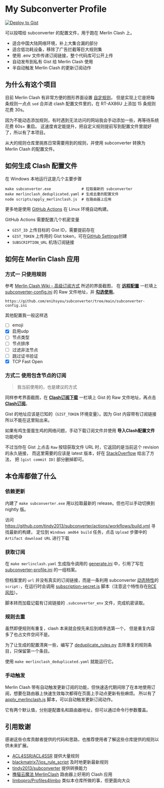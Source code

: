 # My Subconverter Profile

[![Deploy to Gist](https://github.com/enihsyou/subconverter/actions/workflows/deploy-gist.yml/badge.svg)](https://github.com/enihsyou/subconverter/actions/workflows/deploy-gist.yml)

可以投喂给 subconverter 的配置文件，用于跑在 Merlin Clash 上。

- 适合中国大陆网络环境，补上大集合漏的部分
- 适合低功耗设备，移除了广告拦截等巨大规则集
- 使用 .env 文件传递订阅链接，整个代码库可公开上传
- 自动发布到私有 Gist 给 Merlin Clash 使用
- 半自动触发 Merlin Clash 的更新订阅动作

## 为什么有这个项目

目前 Merlin Clash 有非常方便的图形界面设置 [自定规则](https://mcreadme.gitbook.io/mc/advanced/custom)，
但是实现上它是把每条规则一点点 `sed` 合并进 clash 配置文件里的，在 RT-AX86U 上添加 15 条规则花费 30s。

因为不能动态添加规则，有时遇到无法访问的网站我会手动添加一些，再等待系统花费 60s+ 重启。
这速度肯定能提升，把自定义规则提前写到配置文件里就好了，所以有了本项目。

从大的规则仓库里挑拣日常需要用到的规则，并使用 subconverter 转换为 Merlin Clash 的配置文件。

## 如何生成 Clash 配置文件

在 Windows 本地运行这是几个主要步骤

```shell-session
make subconverter.exe              # 拉取最新的 subconverter
make merlinclash_deduplicated.yaml # 生成去重的配置文件
node scripts/apply_merlinclash.js  # 在路由器上应用
```

更多地是使用 [GitHub Actions](.github/workflows/deploy-gist.yml) 在 Linux 环境自动构建。

GitHub Actions 需要配置几个机密变量

- `GIST_ID` 上传目标的 Gist ID，需要提前存在
- `GIST_TOKEN` 上传用的 Gist token，可在[GitHub Settings](https://github.com/settings/tokens/new?scopes=gist&description=Subconverter)创建
- `SUBSCRIPTION_URL` 机场订阅链接

## 如何在 Merlin Clash 应用

### 方式一 只使用规则

参考 [Merlin Clash Wiki - 高级订阅方式](https://mcreadme.gitbook.io/mc/base/subscribe#gao-ji-ding-yue-fang-shi) 所述的界面截图，
在 **<ins>远程配置</ins>** 一栏填上 [subconverter-config.ini](subconverter-config.ini) 的 Raw 文件地址，并 **<ins>勾选使用</ins>**。

```plaintext
https://github.com/enihsyou/subconverter/tree/main/subconverter-config.ini
```

其他配置我一般这样选

- [ ] emoji
- [x] 启用udp
- [ ] 节点类型
- [ ] 节点排序
- [ ] 过滤非法节点
- [ ] 跳过证书验证
- [x] TCP Fast Open

### 方式二 使用包含节点的订阅

> 我当前使用的，也是建议的方式

同样参考界面截图，在 **<ins>Clash订阅下载</ins>** 一栏填上 Gist 的 Raw 文件地址，再点击 **<ins>Clash订阅</ins>**。

Gist 的地址应该是已知的（`GIST_TOKEN` 环境变量）。因为 Gist 内容带有订阅链接所以不能在这里贴出来。

如果有鸡生蛋蛋生鸡的网络问题，手动下载订阅文件并使用 **导入Clash配置文件** 功能吧😅

不过当你在 Gist 上点击 `Raw` 按钮获取文件 URL 时，它返回的是当前这个 revision 的永久链接，
而这里需要的应该是 latest 版本，好在 [StackOverflow](https://stackoverflow.com/a/47175630/5277711) 给出了方法，
把 `[gist commit ID]` 部分删掉即可。

## 本仓库都做了什么

### 依赖更新

内建了 `make subconverter.exe` 用以拉取最新的 release。但也可以手动切换到 nightly 版。

访问 <https://github.com/tindy2013/subconverter/actions/workflows/build.yml> 寻找最新的构建，
定位到 `Windows amd64 build` 任务，点击 `Upload` 步骤中的 `Artifact download URL` 进行下载

### 获取订阅

在 `make merlinclash.yaml` 生成指令调用的 [generate.ini](generate.ini) 中，引用了写在 [subconverter-profile.ini](subconverter-profile.ini) 的一组档案。

但档案里的 `url` 并没有真实的订阅链接，而是一条利用 subconverter [动态特性]的 `script:`，在运行时会调用 [subscription-secret.js](subscription-secret.js) 脚本（注意这个特性存在[RCE风险]）。

脚本转而加载记载有订阅链接的 `.subconverter_env` 文件，完成机密读取。

[动态特性]: https://github.com/tindy2013/subconverter/blob/92f66bf5b58be5b3e605bb481db5f5ffd6b2aa78/src/generator/config/nodemanip.cpp#L56
[RCE风险]: https://rce.moe/2022/08/23/WMCTF-2022-WRITEUP#RCE

### 规则去重

虽然即便规则有重复，clash 本来就会按先来后到顺序选第一个，
但是重复内容多了也占文件空间不是。

为了让生成的配置清爽一些，编写了 [deduplicate_rules.py](scripts/deduplicate_rules.py) 去除重复的规则条目，只保留第一个条目。

使用 `make merlinclash_deduplicated.yaml` 就能运行它。

### 手动触发

Merlin Clash 带有自动触发更新订阅的功能，但快速迭代期间除了在本地使用订阅，想要在路由器上快速生效每次都得在页面上手动点更新有些麻烦。
所以有了 [apply_merlinclash.js](scripts/apply_merlinclash.js) 脚本，可以自动触发更新订阅动作。

它有两个默认值，分别是配置名和路由器地址，但可以通过命令行参数覆盖。

## 引用致谢

感谢这些仓库贡献者提供的代码和思路，也推荐使用者了解这些仓库提供的规则以供未来扩展。

- [ACL4SSR/ACL4SSR](https://github.com/ACL4SSR/ACL4SSR) 提供大量规则
- [blackmatrix7/ios_rule_script](https://github.com/blackmatrix7/ios_rule_script) 及时地更新最新规则
- [tindy2013/subconverter](https://github.com/tindy2013/subconverter) 提供转换能力
- [撸猫云魔法 MerlinClash](https://t.me/s/merlinclashcat) 路由器上好用的 Clash 应用
- [limbopro/Profiles4limbo](https://github.com/limbopro/Profiles4limbo) 类似本仓库所做的事，但更面向大众
